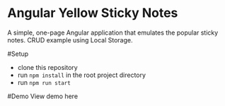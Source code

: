 # Angular Yellow Sticky Notes

A simple, one-page Angular application that emulates the popular sticky notes. CRUD example using Local Storage.


#Setup
- clone this repository
- run `npm install` in the root project directory
- run `npm run start`

#Demo
View demo here
